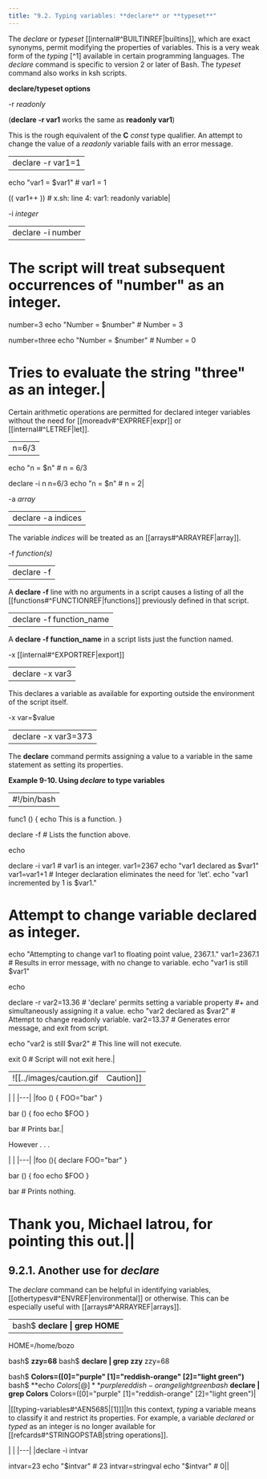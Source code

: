 ```yaml
---
title: "9.2. Typing variables: **declare** or **typeset**"
---
```


The _declare_ or _typeset_ [[internal#^BUILTINREF|builtins]], which are exact synonyms, permit modifying the properties of variables. This is a very weak form of the _typing_ [^1] available in certain programming languages. The _declare_ command is specific to version 2 or later of Bash. The _typeset_ command also works in ksh scripts.

**declare/typeset options**

-r _readonly_

(**declare -r var1** works the same as **readonly var1**)

This is the rough equivalent of the **C** _const_ type qualifier. An attempt to change the value of a _readonly_ variable fails with an error message.

|   |
|---|
|declare -r var1=1
echo "var1 = $var1"   # var1 = 1

(( var1++ ))          # x.sh: line 4: var1: readonly variable|

-i _integer_

|   |
|---|
|declare -i number
# The script will treat subsequent occurrences of "number" as an integer.		

number=3
echo "Number = $number"     # Number = 3

number=three
echo "Number = $number"     # Number = 0
# Tries to evaluate the string "three" as an integer.|

Certain arithmetic operations are permitted for declared integer variables without the need for [[moreadv#^EXPRREF|expr]] or [[internal#^LETREF|let]].

|   |
|---|
|n=6/3
echo "n = $n"       # n = 6/3

declare -i n
n=6/3
echo "n = $n"       # n = 2|

-a _array_

|   |
|---|
|declare -a indices|

The variable _indices_ will be treated as an [[arrays#^ARRAYREF|array]].

-f _function(s)_

|   |
|---|
|declare -f|

A **declare -f** line with no arguments in a script causes a listing of all the [[functions#^FUNCTIONREF|functions]] previously defined in that script.

|   |
|---|
|declare -f function_name|

A **declare -f function_name** in a script lists just the function named.

-x [[internal#^EXPORTREF|export]]

|   |
|---|
|declare -x var3|

This declares a variable as available for exporting outside the environment of the script itself.

-x var=$value

|   |
|---|
|declare -x var3=373|

The **declare** command permits assigning a value to a variable in the same statement as setting its properties.

**Example 9-10. Using _declare_ to type variables**

|   |
|---|
|#!/bin/bash

func1 ()
{
  echo This is a function.
}

declare -f        # Lists the function above.

echo

declare -i var1   # var1 is an integer.
var1=2367
echo "var1 declared as $var1"
var1=var1+1       # Integer declaration eliminates the need for 'let'.
echo "var1 incremented by 1 is $var1."
# Attempt to change variable declared as integer.
echo "Attempting to change var1 to floating point value, 2367.1."
var1=2367.1       # Results in error message, with no change to variable.
echo "var1 is still $var1"

echo

declare -r var2=13.36         # 'declare' permits setting a variable property
                              #+ and simultaneously assigning it a value.
echo "var2 declared as $var2" # Attempt to change readonly variable.
var2=13.37                    # Generates error message, and exit from script.

echo "var2 is still $var2"    # This line will not execute.

exit 0                        # Script will not exit here.|

|   |   |
|---|---|
|![[../images/caution.gif|Caution]]|Using the _declare_ builtin restricts the [[subshells#^SCOPEREF|scope]] of a variable.

\|   \|
\|---\|
\|foo ()
{
FOO="bar"
}

bar ()
{
foo
echo $FOO
}

bar   # Prints bar.\|

However . . .

\|   \|
\|---\|
\|foo (){
declare FOO="bar"
}

bar ()
{
foo
echo $FOO
}

bar  # Prints nothing.


# Thank you, Michael Iatrou, for pointing this out.\||

## 9.2.1. Another use for _declare_

The _declare_ command can be helpful in identifying variables, [[othertypesv#^ENVREF|environmental]] or otherwise. This can be especially useful with [[arrays#^ARRAYREF|arrays]].

|   |
|---|
|bash$ **declare \| grep HOME**
HOME=/home/bozo

bash$ **zzy=68**
bash$ **declare \| grep zzy**
zzy=68

bash$ **Colors=([0]="purple" [1]="reddish-orange" [2]="light green")**
bash$ **echo ${Colors[@]}**
purple reddish-orange light green
bash$ **declare \| grep Colors**
Colors=([0]="purple" [1]="reddish-orange" [2]="light green")|

|[[typing-variables#^AEN5685|[1]]]|In this context, _typing_ a variable means to classify it and restrict its properties. For example, a variable _declared_ or _typed_ as an integer is no longer available for [[refcards#^STRINGOPSTAB|string operations]].

\|   \|
\|---\|
\|declare -i intvar

intvar=23
echo "$intvar"   # 23
intvar=stringval
echo "$intvar"   # 0\||

